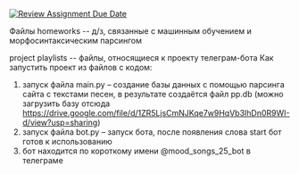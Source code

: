[![Review Assignment Due Date](https://classroom.github.com/assets/deadline-readme-button-22041afd0340ce965d47ae6ef1cefeee28c7c493a6346c4f15d667ab976d596c.svg)](https://classroom.github.com/a/uzCM_WDO)

Файлы homeworks -- д/з, связанные с машинным обучением и морфосинтаксическим парсингом

project playlists -- файлы, относящиеся к проекту телеграм-бота
Как запустить проект из файлов с кодом:
1) запуск файла main.py – создание базы данных с помощью парсинга сайта с текстами песен, в результате создаётся файл pp.db (можно загрузить базу отсюда https://drive.google.com/file/d/1ZR5LjsCmNJKqe7w9HqVb3IhDn0R9WI-d/view?usp=sharing)
2) запуск файла bot.py – запуск бота, после появления слова start бот готов к использованию 
3) бот находится по короткому имени @mood_songs_25_bot в телеграме
